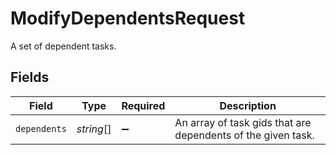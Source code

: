 # ModifyDependentsRequest

A set of dependent tasks.


## Fields

| Field                                                        | Type                                                         | Required                                                     | Description                                                  |
| ------------------------------------------------------------ | ------------------------------------------------------------ | ------------------------------------------------------------ | ------------------------------------------------------------ |
| `dependents`                                                 | *string*[]                                                   | :heavy_minus_sign:                                           | An array of task gids that are dependents of the given task. |